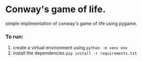 # Conway's game of life.
simple implimentation of conway's game of life using pygame.

### To run:
1. create a virtual environment using ```python -m venv env```
2. install the dependencies ```pip install -r requirements.txt```

